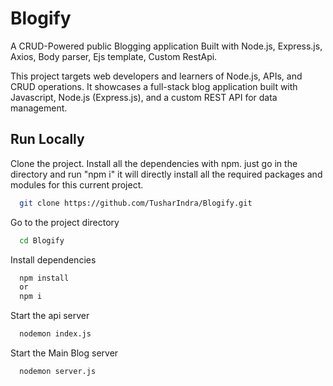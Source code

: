 
# Blogify

A CRUD-Powered public Blogging application Built with Node.js, Express.js, Axios, Body parser, Ejs template, Custom RestApi. 

This project targets web developers and learners of Node.js, APIs, and CRUD operations. It showcases a full-stack blog application built with Javascript, Node.js (Express.js), and a custom REST API for data management.
 


## Run Locally

Clone the project. Install all the dependencies with npm.
just go in the directory and run "npm i" it will directly install all the required packages and modules for this current project.

```bash
  git clone https://github.com/TusharIndra/Blogify.git
```

Go to the project directory

```bash
  cd Blogify
```

Install dependencies

```bash
  npm install
  or 
  npm i
```

Start the api server

```bash
  nodemon index.js
```
Start the Main Blog server

```bash
  nodemon server.js
```

